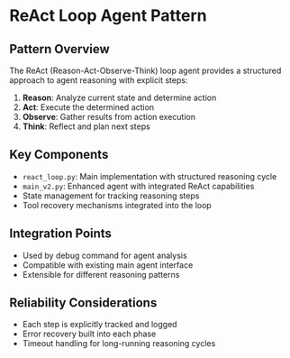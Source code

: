 # ReAct Loop Agent Pattern

## Pattern Overview
The ReAct (Reason-Act-Observe-Think) loop agent provides a structured approach to agent reasoning with explicit steps:
1. **Reason**: Analyze current state and determine action
2. **Act**: Execute the determined action
3. **Observe**: Gather results from action execution
4. **Think**: Reflect and plan next steps

## Key Components
- `react_loop.py`: Main implementation with structured reasoning cycle
- `main_v2.py`: Enhanced agent with integrated ReAct capabilities
- State management for tracking reasoning steps
- Tool recovery mechanisms integrated into the loop

## Integration Points
- Used by debug command for agent analysis
- Compatible with existing main agent interface
- Extensible for different reasoning patterns

## Reliability Considerations
- Each step is explicitly tracked and logged
- Error recovery built into each phase
- Timeout handling for long-running reasoning cycles
